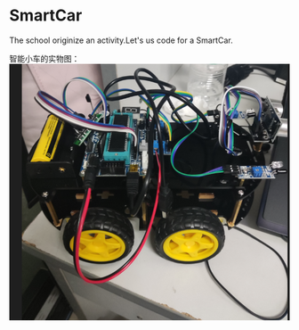 # SmartCar
The school originize an activity.Let's us code for a SmartCar.

智能小车的实物图：
![image](https://github.com/luoshui2/SmartCar/blob/main/img/car.png)
